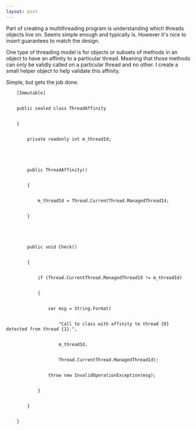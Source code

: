 ```yaml
---
layout: post
---
```

Part of creating a multithreading program is understanding which threads
objects live on. Seems simple enough and typically is. However it's nice to
insert guarantees to match the design.

One type of threading model is for objects or subsets of methods in an object
to have an affinity to a particular thread. Meaning that those methods can
only be validly called on a particular thread and no other. I create a small
helper object to help validate this affinity.

Simple, but gets the job done.

    
    
        [Immutable]


        public sealed class ThreadAffinity


        {


            private readonly int m_threadId;


    


            public ThreadAffinity()


            {


                m_threadId = Thread.CurrentThread.ManagedThreadId;


            }


    


            public void Check()


            {


                if (Thread.CurrentThread.ManagedThreadId != m_threadId)


                {


                    var msg = String.Format(


                        "Call to class with affinity to thread {0} detected from thread {1}.",


                        m_threadId,


                        Thread.CurrentThread.ManagedThreadId);


                    throw new InvalidOperationException(msg);


                }


            }


        }

